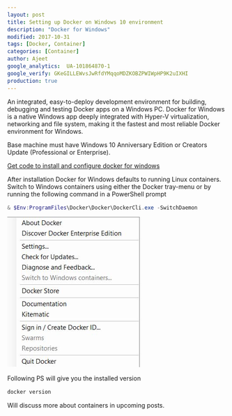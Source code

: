 ```yaml
---
layout: post
title: Setting up Docker on Windows 10 environment
description: "Docker for Windows"
modified: 2017-10-31
tags: [Docker, Container]
categories: [Container]
author: Ajeet
google_analytics:  UA-101864870-1
google_verify: GKeGILLEWvsJwRfdYMqqoMDZKOBZPWIWpHP9K2uIXHI
production: true
---
```


An integrated, easy-to-deploy development environment for building, debugging and testing Docker apps on a Windows PC. Docker for Windows is a native Windows app deeply integrated with Hyper-V virtualization, networking and file system, making it the fastest and most reliable Docker environment for Windows.

Base machine must have Windows 10 Anniversary Edition or Creators Update (Professional or Enterprise).
<!--more-->

[Get code to install and configure docker for windows](https://github.com/AjeetChouksey/IaCLab/tree/master/Containers/DockerforWindows)

After installation Docker for Windows defaults to running Linux containers. Switch to Windows containers using either the Docker tray-menu or by running the following command in a PowerShell prompt 

```PowerShell
& $Env:ProgramFiles\Docker\Docker\DockerCli.exe -SwitchDaemon
```
![Switch Container](\images\posts\container\switchcontainer.JPG)

Following PS will give you the installed version
```PowerShell
docker version
```
Will discuss more about containers in upcoming posts.
